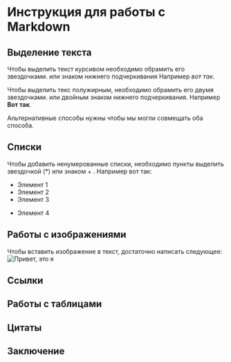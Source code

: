 # Инструкция для работы с Markdown

## Выделение текста

Чтобы выделить текст курсивом необходимо обрамить его звездочками. или знаком нижнего подчеркивания Например *вот так*.

Чтобы выделить текс полужирным, необходимо обрамить его двумя звездочками. или двойным знаком нижнего подчеркивания. Например **Вот так**.

Альтернативные способы нужны чтобы мы могли совмещать оба способа.

## Списки

Чтобы добавить ненумерованные списки, необходимо пункты выделить звездочкой (*) или знаком + . Например вот так:
* Элемент 1
* Элемент 2
* Элемент 3
+ Элемент 4
## Работы с изображениями

Чтобы вставить изображение в текст, достаточно написать следующее:
![Привет, это я](фото.jpg)

## Ссылки

## Работы с таблицами

## Цитаты

## Заключение